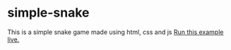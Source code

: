 # simple-snake
This is a simple snake game made using html, css and js
<a href="https://github.com/barajasss/barajasss.github.io/index.html">Run this example live.</a>
